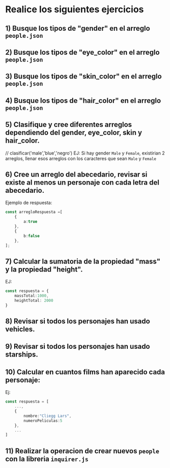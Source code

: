 # Realice los siguientes ejercicios

## 1) Busque los tipos de "gender" en el arreglo `people.json`
## 2) Busque los tipos de "eye_color" en el arreglo `people.json`
## 3) Busque los tipos de "skin_color" en el arreglo `people.json`
## 4) Busque los tipos de "hair_color" en el arreglo `people.json`

## 5) Clasifique y cree diferentes arreglos dependiendo del gender, eye_color, skin y hair_color.
// clasificar('male','blue','negro')
EJ: Si hay gender `Male` y `Female`, existirian 2 arreglos, llenar esos arreglos con los caracteres que sean `Male` y `Female`

## 6) Cree un arreglo del abecedario, revisar si existe al menos un personaje con cada letra del abecedario.

Ejemplo de respuesta:

```typescript
const arregloRespuesta =[
    {
        a:true
    },
    {
        b:false
    },
];
```

## 7) Calcular la sumatoria de la propiedad "mass" y la propiedad "height".

EJ:

```typescript
const respuesta = {
    massTotal:1000,
    heightTotal: 2000
}
```

## 8)  Revisar si todos los personajes han usado vehicles.

## 9) Revisar si todos los personajes han usado starships.

## 10) Calcular en cuantos films han aparecido cada personaje:

Ej:

```typescript
const respuesta = [
    ...,
    {
        nombre:"Cliegg Lars",
        numeroPeliculas:5
    },
    ...
]
```

## 11) Realizar la operacion de crear nuevos `people` con la libreria `inquirer.js`





